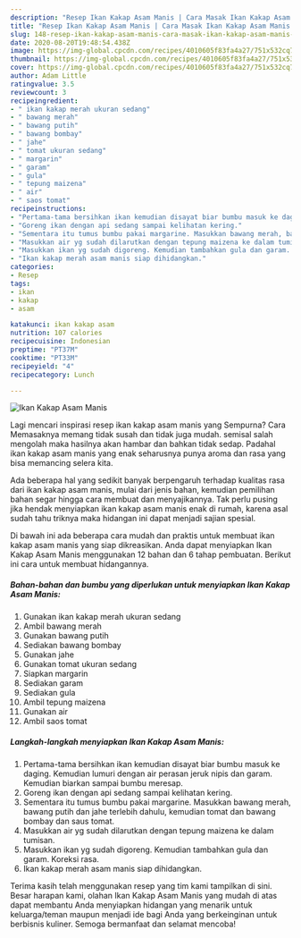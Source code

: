 ```yaml
---
description: "Resep Ikan Kakap Asam Manis | Cara Masak Ikan Kakap Asam Manis Yang Bikin Ngiler"
title: "Resep Ikan Kakap Asam Manis | Cara Masak Ikan Kakap Asam Manis Yang Bikin Ngiler"
slug: 148-resep-ikan-kakap-asam-manis-cara-masak-ikan-kakap-asam-manis-yang-bikin-ngiler
date: 2020-08-20T19:48:54.438Z
image: https://img-global.cpcdn.com/recipes/4010605f83fa4a27/751x532cq70/ikan-kakap-asam-manis-foto-resep-utama.jpg
thumbnail: https://img-global.cpcdn.com/recipes/4010605f83fa4a27/751x532cq70/ikan-kakap-asam-manis-foto-resep-utama.jpg
cover: https://img-global.cpcdn.com/recipes/4010605f83fa4a27/751x532cq70/ikan-kakap-asam-manis-foto-resep-utama.jpg
author: Adam Little
ratingvalue: 3.5
reviewcount: 3
recipeingredient:
- " ikan kakap merah ukuran sedang"
- " bawang merah"
- " bawang putih"
- " bawang bombay"
- " jahe"
- " tomat ukuran sedang"
- " margarin"
- " garam"
- " gula"
- " tepung maizena"
- " air"
- " saos tomat"
recipeinstructions:
- "Pertama-tama bersihkan ikan kemudian disayat biar bumbu masuk ke daging. Kemudian lumuri dengan air perasan jeruk nipis dan garam. Kemudian biarkan sampai bumbu meresap."
- "Goreng ikan dengan api sedang sampai kelihatan kering."
- "Sementara itu tumus bumbu pakai margarine. Masukkan bawang merah, bawang putih dan jahe terlebih dahulu, kemudian tomat dan bawang bombay dan saus tomat."
- "Masukkan air yg sudah dilarutkan dengan tepung maizena ke dalam tumisan."
- "Masukkan ikan yg sudah digoreng. Kemudian tambahkan gula dan garam. Koreksi rasa."
- "Ikan kakap merah asam manis siap dihidangkan."
categories:
- Resep
tags:
- ikan
- kakap
- asam

katakunci: ikan kakap asam 
nutrition: 107 calories
recipecuisine: Indonesian
preptime: "PT37M"
cooktime: "PT33M"
recipeyield: "4"
recipecategory: Lunch

---
```



![Ikan Kakap Asam Manis](https://img-global.cpcdn.com/recipes/4010605f83fa4a27/751x532cq70/ikan-kakap-asam-manis-foto-resep-utama.jpg)

Lagi mencari inspirasi resep ikan kakap asam manis yang Sempurna? Cara Memasaknya memang tidak susah dan tidak juga mudah. semisal salah mengolah maka hasilnya akan hambar dan bahkan tidak sedap. Padahal ikan kakap asam manis yang enak seharusnya punya aroma dan rasa yang bisa memancing selera kita.



Ada beberapa hal yang sedikit banyak berpengaruh terhadap kualitas rasa dari ikan kakap asam manis, mulai dari jenis bahan, kemudian pemilihan bahan segar hingga cara membuat dan menyajikannya. Tak perlu pusing jika hendak menyiapkan ikan kakap asam manis enak di rumah, karena asal sudah tahu triknya maka hidangan ini dapat menjadi sajian spesial.


Di bawah ini ada beberapa cara mudah dan praktis untuk membuat ikan kakap asam manis yang siap dikreasikan. Anda dapat menyiapkan Ikan Kakap Asam Manis menggunakan 12 bahan dan 6 tahap pembuatan. Berikut ini cara untuk membuat hidangannya.

<!--inarticleads1-->

##### Bahan-bahan dan bumbu yang diperlukan untuk menyiapkan Ikan Kakap Asam Manis:

1. Gunakan  ikan kakap merah ukuran sedang
1. Ambil  bawang merah
1. Gunakan  bawang putih
1. Sediakan  bawang bombay
1. Gunakan  jahe
1. Gunakan  tomat ukuran sedang
1. Siapkan  margarin
1. Sediakan  garam
1. Sediakan  gula
1. Ambil  tepung maizena
1. Gunakan  air
1. Ambil  saos tomat




<!--inarticleads2-->

##### Langkah-langkah menyiapkan Ikan Kakap Asam Manis:

1. Pertama-tama bersihkan ikan kemudian disayat biar bumbu masuk ke daging. Kemudian lumuri dengan air perasan jeruk nipis dan garam. Kemudian biarkan sampai bumbu meresap.
1. Goreng ikan dengan api sedang sampai kelihatan kering.
1. Sementara itu tumus bumbu pakai margarine. Masukkan bawang merah, bawang putih dan jahe terlebih dahulu, kemudian tomat dan bawang bombay dan saus tomat.
1. Masukkan air yg sudah dilarutkan dengan tepung maizena ke dalam tumisan.
1. Masukkan ikan yg sudah digoreng. Kemudian tambahkan gula dan garam. Koreksi rasa.
1. Ikan kakap merah asam manis siap dihidangkan.




Terima kasih telah menggunakan resep yang tim kami tampilkan di sini. Besar harapan kami, olahan Ikan Kakap Asam Manis yang mudah di atas dapat membantu Anda menyiapkan hidangan yang menarik untuk keluarga/teman maupun menjadi ide bagi Anda yang berkeinginan untuk berbisnis kuliner. Semoga bermanfaat dan selamat mencoba!
